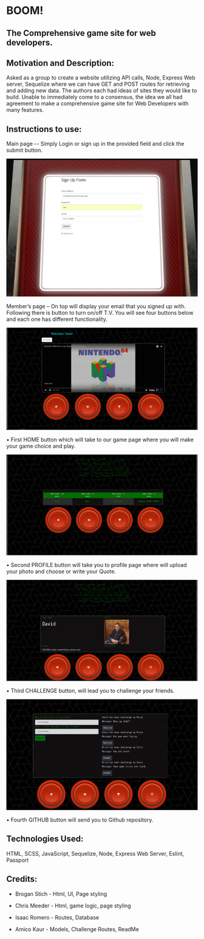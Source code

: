 # BOOM!

## The Comprehensive game site for web developers.<br>

## Motivation and Description: 
<p> Asked as a group to create a website utilizing API calls, Node, Express Web server, Sequelize where we can have GET and POST routes for retrieving and adding new data. The authors each had ideas of sites they would like to build. Unable to immediately come to a consensus, the idea we all had agreement to make a comprehensive game site for Web Developers with many features.</p>

## Instructions to use:

Main page -- Simply Login or sign up in the provided field and click the submit button.



![Login page](./public/images/LogInPage.png)

Member’s page – On top will display your email that you signed up with. Following there is button to turn on/off T.V. You will see four buttons below and each one has different functionality.

![Members page](./public/images/membersPage.png )


•	First HOME button which will take to our game page where you will make your game choice and play.

![Home button](./public/images/homePage.png)

•	Second PROFILE button will take you to profile page where will upload your photo and choose or write your Quote.

![Profile button](./public/images/profilePage.png) 

•	Third CHALLENGE button, will lead you to challenge your friends.

![Challenge button](./public/images/challengePage.png)


•	Fourth GITHUB button will send you to Github repository.



## Technologies Used:
HTML, SCSS, JavaScript, Sequelize, Node, Express Web Server, Eslint, Passport

## Credits:
* Brogan Stich - Html, UI, Page styling

* Chris Meeder - Html, game logic, page styling
* Isaac Romero - Routes, Database 
* Amico Kaur - Models, Challenge Routes, ReadMe 
